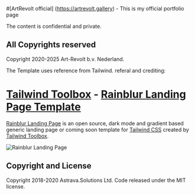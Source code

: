 #[ArtRevolt official] (https://artrevolt.gallery) - This is my official portfolio page

The content is confidential and private. 


## All Copyrights reserved 

Copyright 2020-2025 Art-Revolt b.v. Nederland.


The Template uses reference from Tailwind. 
referal and crediting:

# [Tailwind Toolbox](https://www.tailwindtoolbox.com/) - [Rainblur Landing Page Template](https://www.tailwindtoolbox.com/templates/rainblur-landing-page)

[Rainblur Landing Page](https://www.tailwindtoolbox.com/templates/rainblur-landing-page) is an open source, dark mode and gradient based generic landing page or coming soon template for [Tailwind CSS](https://tailwindcss.com/) created by [Tailwind Toolbox](https://www.tailwindtoolbox.com/).

![Rainblur Landing Page](https://www.tailwindtoolbox.com/templates/rainblur-landing-page.png)

## Copyright and License

Copyright 2018-2020 Astrava.Solutions Ltd. Code released under the MIT license.
